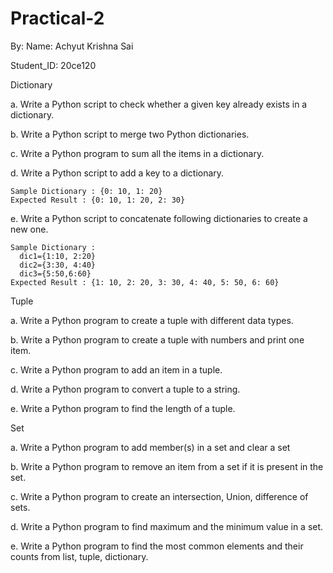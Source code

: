 # Practical-2
By: 
  Name: Achyut Krishna Sai 
  
  Student_ID: 20ce120
  
  Dictionary
  
  
  a. Write a Python script to check whether a given key already exists in a dictionary.
 
  b. Write a Python script to merge two Python dictionaries.
 
  c. Write a Python program to sum all the items in a dictionary.
  
  d. Write a Python script to add a key to a dictionary.
  
    Sample Dictionary : {0: 10, 1: 20}
    Expected Result : {0: 10, 1: 20, 2: 30}
  e. Write a Python script to concatenate following dictionaries to create a new one.
  
    Sample Dictionary :
      dic1={1:10, 2:20}
      dic2={3:30, 4:40}
      dic3={5:50,6:60}
    Expected Result : {1: 10, 2: 20, 3: 30, 4: 40, 5: 50, 6: 60}

Tuple


  a. Write a Python program to create a tuple with different data types.
  
  b. Write a Python program to create a tuple with numbers and print one item.
  
  c. Write a Python program to add an item in a tuple.
  
  d. Write a Python program to convert a tuple to a string.
  
  e. Write a Python program to find the length of a tuple.
  

Set


  a. Write a Python program to add member(s) in a set and clear a set
  
  b. Write a Python program to remove an item from a set if it is present in the set.
  
  c. Write a Python program to create an intersection, Union, difference of sets.
  
  d. Write a Python program to find maximum and the minimum value in a set.
  
  e. Write a Python program to find the most common elements and their counts from list, tuple, dictionary.
  
